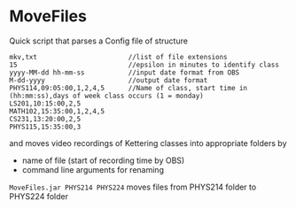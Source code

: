 # MoveFiles

Quick script that parses a Config file of structure
```
mkv,txt                       //list of file extensions
15                            //epsilon in minutes to identify class
yyyy-MM-dd hh-mm-ss           //input date format from OBS
M-dd-yyyy                     //output date format
PHYS114,09:05:00,1,2,4,5      //Name of class, start time in (hh:mm:ss),days of week class occurs (1 = monday) 
LS201,10:15:00,2,5
MATH102,15:35:00,1,2,4,5
CS231,13:20:00,2,5
PHYS115,15:35:00,3
```

and moves video recordings of Kettering classes into appropriate folders by 
* name of file (start of recording time by OBS)
* command line arguments for renaming

```MoveFiles.jar PHYS214 PHYS224``` moves files from PHYS214 folder to PHYS224 folder
  
